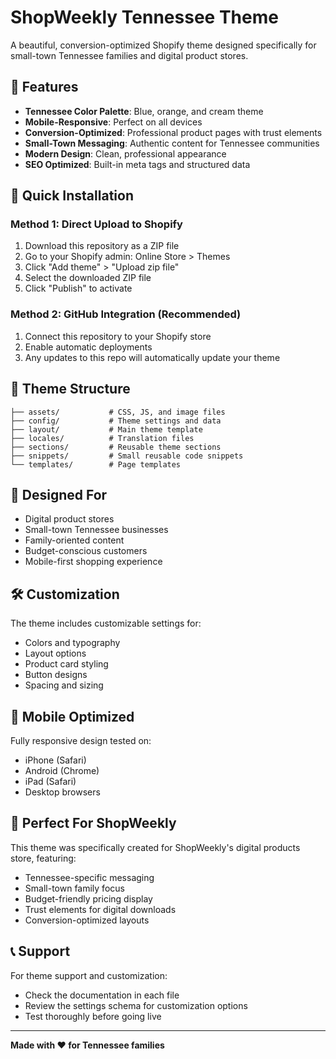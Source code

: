# ShopWeekly Tennessee Theme

A beautiful, conversion-optimized Shopify theme designed specifically for small-town Tennessee families and digital product stores.

## 🎨 Features

- **Tennessee Color Palette**: Blue, orange, and cream theme
- **Mobile-Responsive**: Perfect on all devices
- **Conversion-Optimized**: Professional product pages with trust elements
- **Small-Town Messaging**: Authentic content for Tennessee communities
- **Modern Design**: Clean, professional appearance
- **SEO Optimized**: Built-in meta tags and structured data

## 🚀 Quick Installation

### Method 1: Direct Upload to Shopify

1. Download this repository as a ZIP file
2. Go to your Shopify admin: Online Store > Themes
3. Click "Add theme" > "Upload zip file"
4. Select the downloaded ZIP file
5. Click "Publish" to activate

### Method 2: GitHub Integration (Recommended)

1. Connect this repository to your Shopify store
2. Enable automatic deployments
3. Any updates to this repo will automatically update your theme

## 📁 Theme Structure

```
├── assets/           # CSS, JS, and image files
├── config/           # Theme settings and data
├── layout/           # Main theme template
├── locales/          # Translation files
├── sections/         # Reusable theme sections
├── snippets/         # Small reusable code snippets
└── templates/        # Page templates
```

## 🎯 Designed For

- Digital product stores
- Small-town Tennessee businesses
- Family-oriented content
- Budget-conscious customers
- Mobile-first shopping experience

## 🛠️ Customization

The theme includes customizable settings for:
- Colors and typography
- Layout options
- Product card styling
- Button designs
- Spacing and sizing

## 📱 Mobile Optimized

Fully responsive design tested on:
- iPhone (Safari)
- Android (Chrome)
- iPad (Safari)
- Desktop browsers

## 🎉 Perfect For ShopWeekly

This theme was specifically created for ShopWeekly's digital products store, featuring:
- Tennessee-specific messaging
- Small-town family focus
- Budget-friendly pricing display
- Trust elements for digital downloads
- Conversion-optimized layouts

## 📞 Support

For theme support and customization:
- Check the documentation in each file
- Review the settings schema for customization options
- Test thoroughly before going live

---

**Made with ❤️ for Tennessee families**

